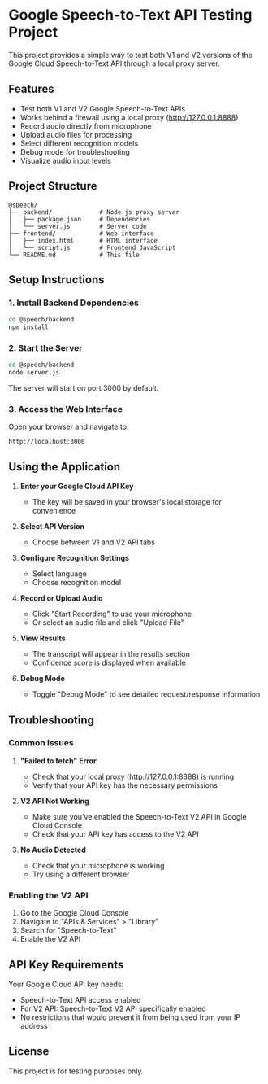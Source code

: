 # Google Speech-to-Text API Testing Project

This project provides a simple way to test both V1 and V2 versions of the Google Cloud Speech-to-Text API through a local proxy server.

## Features

- Test both V1 and V2 Google Speech-to-Text APIs
- Works behind a firewall using a local proxy (http://127.0.0.1:8888)
- Record audio directly from microphone
- Upload audio files for processing
- Select different recognition models
- Debug mode for troubleshooting
- Visualize audio input levels

## Project Structure

```
@speech/
├── backend/             # Node.js proxy server
│   ├── package.json     # Dependencies
│   └── server.js        # Server code
├── frontend/            # Web interface
│   ├── index.html       # HTML interface
│   └── script.js        # Frontend JavaScript
└── README.md            # This file
```

## Setup Instructions

### 1. Install Backend Dependencies

```bash
cd @speech/backend
npm install
```

### 2. Start the Server

```bash
cd @speech/backend
node server.js
```

The server will start on port 3000 by default.

### 3. Access the Web Interface

Open your browser and navigate to:
```
http://localhost:3000
```

## Using the Application

1. **Enter your Google Cloud API Key**
   - The key will be saved in your browser's local storage for convenience

2. **Select API Version**
   - Choose between V1 and V2 API tabs

3. **Configure Recognition Settings**
   - Select language
   - Choose recognition model

4. **Record or Upload Audio**
   - Click "Start Recording" to use your microphone
   - Or select an audio file and click "Upload File"

5. **View Results**
   - The transcript will appear in the results section
   - Confidence score is displayed when available

6. **Debug Mode**
   - Toggle "Debug Mode" to see detailed request/response information

## Troubleshooting

### Common Issues

1. **"Failed to fetch" Error**
   - Check that your local proxy (http://127.0.0.1:8888) is running
   - Verify that your API key has the necessary permissions

2. **V2 API Not Working**
   - Make sure you've enabled the Speech-to-Text V2 API in Google Cloud Console
   - Check that your API key has access to the V2 API

3. **No Audio Detected**
   - Check that your microphone is working
   - Try using a different browser

### Enabling the V2 API

1. Go to the Google Cloud Console
2. Navigate to "APIs & Services" > "Library"
3. Search for "Speech-to-Text"
4. Enable the V2 API

## API Key Requirements

Your Google Cloud API key needs:
- Speech-to-Text API access enabled
- For V2 API: Speech-to-Text V2 API specifically enabled
- No restrictions that would prevent it from being used from your IP address

## License

This project is for testing purposes only.
